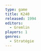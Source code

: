 ```yaml
---
type: game
title: K240
released: 1994
editors: 
  - Gremlin
players: 1
genres:
  - Stratégie
---
```

